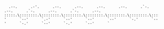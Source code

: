 ~~~
  .--.      .-'.      .--.      .--.      .--.      .--.      .`-.      .--.      .`-.      .--.      .`-.      .--.
:::::.\::::::::.\::::::::.\::::::::.\::::::::.\::::::::.\::::::::.\::::::::.\::::::::.\::::::::.\::::::::.\::::::::.\
'      `--'      `.-'      `--'      `--'      `--'      `-.'      `--'      `-.'      `--'      `-.'      `--'      `
~~~

<!--
**xroi/xroi** is a ✨ _special_ ✨ repository because its `README.md` (this file) appears on your GitHub profile.

Here are some ideas to get you started:

- 🔭 I’m currently working on ...
- 🌱 I’m currently learning ...
- 👯 I’m looking to collaborate on ...
- 🤔 I’m looking for help with ...
- 💬 Ask me about ...
- 📫 How to reach me: ...
- 😄 Pronouns: ...
- ⚡ Fun fact: ...


                           .+------+     +------+     +------+     +------+     +------+.
                         .' |    .'|    /|     /|     |      |     |\     |\    |`.    | `.
                        +---+--+'  |   +-+----+ |     +------+     | +----+-+   |  `+--+---+
                        |   |  |   |   | |    | |     |      |     | |    | |   |   |  |   |
                        |  ,+--+---+   | +----+-+     +------+     +-+----+ |   +---+--+   |
                        |.'    | .'    |/     |/      |      |      \|     \|    `. |   `. |
                        +------+'      +------+       +------+       +------+      `+------+
                                                                      ____
                                                  ____....----''''````    |.
                                          ,'''````            ____....----; '.
                                          | __....----''''````         .-.`'. '.
                                          |.-.                .....    | |   '. '.
                                          `| |        ..:::::::::::::::| |   .-;. |
                                           | |`'-;-::::::::::::::::::::| |,,.| |-='
                                           | |   | ::::::::::::::::::::| |   | |
                                           | |   | :::::::::::::::;;;;;| |   | |
                                           | |   | :::::::::;;;2KY2KY2Y| |   | |
                                           | |   | :::::;;Y2KY2KY2KY2KY| |   | |
                                           | |   | :::;Y2Y2KY2KY2KY2KY2| |   | |
                                           | |   | :;Y2KY2KY2KY2KY2K+++| |   | |
                                           | |   | |;2KY2KY2KY2++++++++| |   | |
                                           | |   | | ;++++++++++++++++;| |   | |
                                           | |   | |  ;++++++++++++++;.| |   | |
                                           | |   | |   :++++++++++++:  | |   | |
                                           | |   | |    .:++++++++;.   | |   | |
                                           | |   | |       .:;+:..     | |   | |
                                           | |   | |         ;;        | |   | |
                                           | |   | |      .,:+;:,.     | |   | |
                                           | |   | |    .::::;+::::,   | |   | |
                                           | |   | |   ::::::;;::::::. | |   | |
                                           | |   | |  :::::::+;:::::::.| |   | |
                                           | |   | | ::::::::;;::::::::| |   | |
                                           | |   | |:::::::::+:::::::::| |   | |
                                           | |   | |:::::::::+:::::::::| |   | |
                                           | |   | ::::::::;+++;:::::::| |   | |
                                           | |   | :::::::;+++++;::::::| |   | |
                                           | |   | ::::::;+++++++;:::::| |   | |
                                           | |   |.:::::;+++++++++;::::| |   | |
                                           | | ,`':::::;+++++++++++;:::| |'"-| |-..
                                           | |'   ::::;+++++++++++++;::| |   '-' ,|
                                           | |    ::::;++++++++++++++;:| |     .' |
                                          ,;-'_   `-._===++++++++++_.-'| |   .'  .'
                                          |    ````'''----....___-'    '-' .'  .'
                                          '---....____           ````'''--;  ,'
                                                      ````''''----....____|.'



-->
